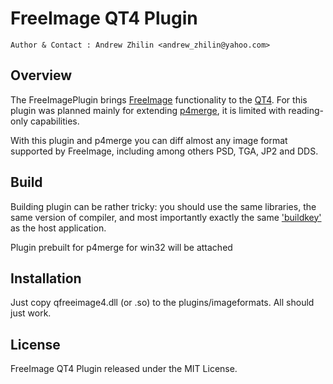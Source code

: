 FreeImage QT4 Plugin
=========
    Author & Contact : Andrew Zhilin <andrew_zhilin@yahoo.com>


Overview
--------

The FreeImagePlugin brings [FreeImage][1] functionality to the
[QT4][2].  For this plugin was planned mainly for extending
[p4merge][3], it is limited with reading-only capabilities.

With this plugin and p4merge you can diff almost any image format
supported by FreeImage, including among others PSD, TGA, JP2 and DDS.


Build
-----

Building plugin can be rather tricky: you should use the same
libraries, the same version of compiler, and most importantly exactly
the same ['buildkey'][4] as the host application.

Plugin prebuilt for p4merge for win32 will be attached

Installation
-----------

Just copy qfreeimage4.dll (or .so) to the plugins/imageformats. All
should just work.


License
-------
FreeImage QT4 Plugin released under the MIT License.


[1]: http://freeimage.sourceforge.net/
[2]: http://qt.nokia.com/
[3]: http://blog.perforce.com/blog/?p=1394
[4]: http://doc.qt.digia.com/4.4/plugins-howto.html#the-build-key

